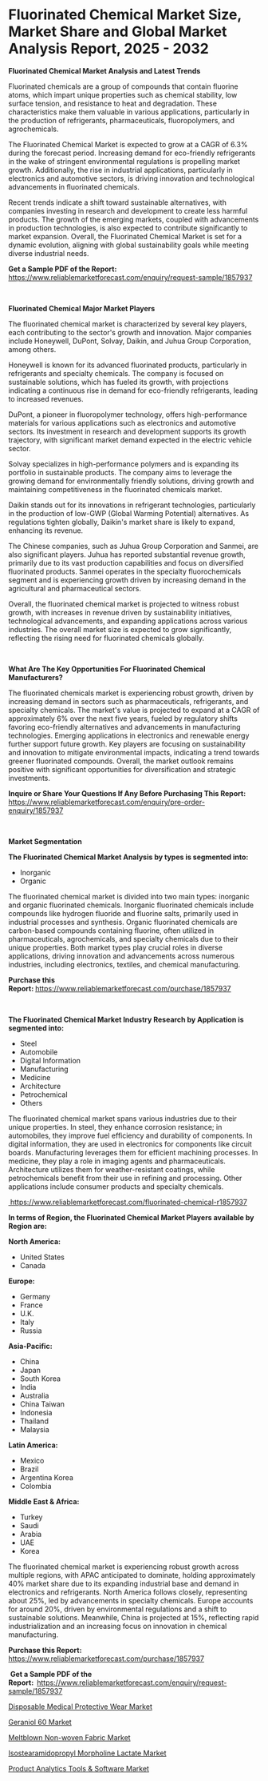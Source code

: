 <p><h1>Fluorinated Chemical Market Size, Market Share and Global Market Analysis Report, 2025 - 2032</h1></p><p><strong>Fluorinated Chemical Market Analysis and Latest Trends</strong></p>
<p><p>Fluorinated chemicals are a group of compounds that contain fluorine atoms, which impart unique properties such as chemical stability, low surface tension, and resistance to heat and degradation. These characteristics make them valuable in various applications, particularly in the production of refrigerants, pharmaceuticals, fluoropolymers, and agrochemicals.</p><p>The Fluorinated Chemical Market is expected to grow at a CAGR of 6.3% during the forecast period. Increasing demand for eco-friendly refrigerants in the wake of stringent environmental regulations is propelling market growth. Additionally, the rise in industrial applications, particularly in electronics and automotive sectors, is driving innovation and technological advancements in fluorinated chemicals. </p><p>Recent trends indicate a shift toward sustainable alternatives, with companies investing in research and development to create less harmful products. The growth of the emerging markets, coupled with advancements in production technologies, is also expected to contribute significantly to market expansion. Overall, the Fluorinated Chemical Market is set for a dynamic evolution, aligning with global sustainability goals while meeting diverse industrial needs.</p></p>
<p><strong>Get a Sample PDF of the Report:&nbsp;</strong> <a href="https://www.reliablemarketforecast.com/enquiry/request-sample/1857937?utm_campaign=1903&utm_medium=2&utm_source=Github&utm_content=ia&utm_term=30012025&utm_id=fluorinated-chemical">https://www.reliablemarketforecast.com/enquiry/request-sample/1857937</a></p>
<p>&nbsp;</p>
<p><strong>Fluorinated Chemical Major Market Players</strong></p>
<p><p>The fluorinated chemical market is characterized by several key players, each contributing to the sector's growth and innovation. Major companies include Honeywell, DuPont, Solvay, Daikin, and Juhua Group Corporation, among others.</p><p>Honeywell is known for its advanced fluorinated products, particularly in refrigerants and specialty chemicals. The company is focused on sustainable solutions, which has fueled its growth, with projections indicating a continuous rise in demand for eco-friendly refrigerants, leading to increased revenues.</p><p>DuPont, a pioneer in fluoropolymer technology, offers high-performance materials for various applications such as electronics and automotive sectors. Its investment in research and development supports its growth trajectory, with significant market demand expected in the electric vehicle sector.</p><p>Solvay specializes in high-performance polymers and is expanding its portfolio in sustainable products. The company aims to leverage the growing demand for environmentally friendly solutions, driving growth and maintaining competitiveness in the fluorinated chemicals market.</p><p>Daikin stands out for its innovations in refrigerant technologies, particularly in the production of low-GWP (Global Warming Potential) alternatives. As regulations tighten globally, Daikin's market share is likely to expand, enhancing its revenue.</p><p>The Chinese companies, such as Juhua Group Corporation and Sanmei, are also significant players. Juhua has reported substantial revenue growth, primarily due to its vast production capabilities and focus on diversified fluorinated products. Sanmei operates in the specialty fluorochemicals segment and is experiencing growth driven by increasing demand in the agricultural and pharmaceutical sectors.</p><p>Overall, the fluorinated chemical market is projected to witness robust growth, with increases in revenue driven by sustainability initiatives, technological advancements, and expanding applications across various industries. The overall market size is expected to grow significantly, reflecting the rising need for fluorinated chemicals globally.</p></p>
<p>&nbsp;</p>
<p><strong>What Are The Key Opportunities For Fluorinated Chemical Manufacturers?</strong></p>
<p><p>The fluorinated chemicals market is experiencing robust growth, driven by increasing demand in sectors such as pharmaceuticals, refrigerants, and specialty chemicals. The market's value is projected to expand at a CAGR of approximately 6% over the next five years, fueled by regulatory shifts favoring eco-friendly alternatives and advancements in manufacturing technologies. Emerging applications in electronics and renewable energy further support future growth. Key players are focusing on sustainability and innovation to mitigate environmental impacts, indicating a trend towards greener fluorinated compounds. Overall, the market outlook remains positive with significant opportunities for diversification and strategic investments.</p></p>
<p><strong>Inquire or Share Your Questions If Any Before Purchasing This Report:</strong> <a href="https://www.reliablemarketforecast.com/enquiry/pre-order-enquiry/1857937?utm_campaign=1903&utm_medium=2&utm_source=Github&utm_content=ia&utm_term=30012025&utm_id=fluorinated-chemical">https://www.reliablemarketforecast.com/enquiry/pre-order-enquiry/1857937</a></p>
<p>&nbsp;</p>
<p><strong>Market Segmentation</strong></p>
<p><strong>The Fluorinated Chemical Market Analysis by types is segmented into:</strong></p>
<p><ul><li>Inorganic</li><li>Organic</li></ul></p>
<p><p>The fluorinated chemical market is divided into two main types: inorganic and organic fluorinated chemicals. Inorganic fluorinated chemicals include compounds like hydrogen fluoride and fluorine salts, primarily used in industrial processes and synthesis. Organic fluorinated chemicals are carbon-based compounds containing fluorine, often utilized in pharmaceuticals, agrochemicals, and specialty chemicals due to their unique properties. Both market types play crucial roles in diverse applications, driving innovation and advancements across numerous industries, including electronics, textiles, and chemical manufacturing.</p></p>
<p><strong>Purchase this Report:&nbsp;</strong><a href="https://www.reliablemarketforecast.com/purchase/1857937?utm_campaign=1903&utm_medium=2&utm_source=Github&utm_content=ia&utm_term=30012025&utm_id=fluorinated-chemical">https://www.reliablemarketforecast.com/purchase/1857937</a></p>
<p>&nbsp;</p>
<p><strong>The Fluorinated Chemical Market Industry Research by Application is segmented into:</strong></p>
<p><ul><li>Steel</li><li>Automobile</li><li>Digital Information</li><li>Manufacturing</li><li>Medicine</li><li>Architecture</li><li>Petrochemical</li><li>Others</li></ul></p>
<p><p>The fluorinated chemical market spans various industries due to their unique properties. In steel, they enhance corrosion resistance; in automobiles, they improve fuel efficiency and durability of components. In digital information, they are used in electronics for components like circuit boards. Manufacturing leverages them for efficient machining processes. In medicine, they play a role in imaging agents and pharmaceuticals. Architecture utilizes them for weather-resistant coatings, while petrochemicals benefit from their use in refining and processing. Other applications include consumer products and specialty chemicals.</p></p>
<p><a href="https://www.reliablemarketforecast.com/fluorinated-chemical-r1857937?utm_campaign=1903&utm_medium=2&utm_source=Github&utm_content=ia&utm_term=30012025&utm_id=fluorinated-chemical">&nbsp;https://www.reliablemarketforecast.com/fluorinated-chemical-r1857937</a></p>
<p><strong>In terms of Region, the Fluorinated Chemical Market Players available by Region are:</strong></p>
<p>
    <p> <strong> North America: </strong>
        <ul>
            <li>United States</li>
            <li>Canada</li>
        </ul>
        </p> 
    <p> <strong> Europe: </strong>
        <ul>
            <li>Germany</li>
            <li>France</li>
            <li>U.K.</li>
            <li>Italy</li>
            <li>Russia</li>
        </ul>
        </p> 
    <p> <strong> Asia-Pacific: </strong>
        <ul>
            <li>China</li>
            <li>Japan</li>
            <li>South Korea</li>
            <li>India</li>
            <li>Australia</li>
            <li>China Taiwan</li>
            <li>Indonesia</li>
            <li>Thailand</li>
            <li>Malaysia</li>
        </ul>
        </p> 
    <p> <strong> Latin America: </strong>
        <ul>
            <li>Mexico</li>
            <li>Brazil</li>
            <li>Argentina Korea</li>
            <li>Colombia</li>
        </ul>
        </p> 
    <p> <strong> Middle East & Africa: </strong>
        <ul>
            <li>Turkey</li>
            <li>Saudi</li>
            <li>Arabia</li>
            <li>UAE</li>
            <li>Korea</li>
        </ul>
    </p>
    </p>
<p><p>The fluorinated chemical market is experiencing robust growth across multiple regions, with APAC anticipated to dominate, holding approximately 40% market share due to its expanding industrial base and demand in electronics and refrigerants. North America follows closely, representing about 25%, led by advancements in specialty chemicals. Europe accounts for around 20%, driven by environmental regulations and a shift to sustainable solutions. Meanwhile, China is projected at 15%, reflecting rapid industrialization and an increasing focus on innovation in chemical manufacturing.</p></p>
<p><strong>Purchase this Report: </strong><a href="https://www.reliablemarketforecast.com/purchase/1857937?utm_campaign=1903&utm_medium=2&utm_source=Github&utm_content=ia&utm_term=30012025&utm_id=fluorinated-chemical">https://www.reliablemarketforecast.com/purchase/1857937</a></p>
<p>&nbsp;<strong>Get a Sample PDF of the Report:&nbsp;&nbsp;</strong><a href="https://www.reliablemarketforecast.com/enquiry/request-sample/1857937?utm_campaign=1903&utm_medium=2&utm_source=Github&utm_content=ia&utm_term=30012025&utm_id=fluorinated-chemical">https://www.reliablemarketforecast.com/enquiry/request-sample/1857937</a></p>
<p><strong></strong></p>
<p><p><a href="https://www.linkedin.com/pulse/disposable-medical-protective-wear-market-report-analyzing-size-r4mpc?utm_campaign=1903&utm_medium=2&utm_source=Github&utm_content=ia&utm_term=30012025&utm_id=fluorinated-chemical">Disposable Medical Protective Wear Market</a></p><p><a href="https://github.com/suleimannichelle7/Market-Research-Report-List-1/blob/main/geraniol-60-market.md?utm_campaign=1903&utm_medium=2&utm_source=Github&utm_content=ia&utm_term=30012025&utm_id=fluorinated-chemical">Geraniol 60 Market</a></p><p><a href="https://www.linkedin.com/pulse/providing-industry-analysis-andforecasts-between-2025-pdvwc?utm_campaign=1903&utm_medium=2&utm_source=Github&utm_content=ia&utm_term=30012025&utm_id=fluorinated-chemical">Meltblown Non-woven Fabric Market</a></p><p><a href="https://github.com/rosamariarocque98/Market-Research-Report-List-1/blob/main/isostearamidopropyl-morpholine-lactate-market.md?utm_campaign=1903&utm_medium=2&utm_source=Github&utm_content=ia&utm_term=30012025&utm_id=fluorinated-chemical">Isostearamidopropyl Morpholine Lactate Market</a></p><p><a href="https://www.linkedin.com/pulse/future-product-analytics-tools-software-market-industry-z9aif?utm_campaign=1903&utm_medium=2&utm_source=Github&utm_content=ia&utm_term=30012025&utm_id=fluorinated-chemical">Product Analytics Tools & Software Market</a></p></p>